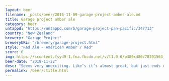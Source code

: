 ```yaml
---
layout: beer
filename: _posts/beer/2016-11-09-garage-project-amber-ale.md
title: Garage project amber ale
category: beer
untappd: "https://untappd.com/b/garage-project-pan-pacific/347713"
country: "New Zealand"
brewery: "Garage Project"
breweryURL: "/brewery/garage-project.html"
style: "Red Ale - American Amber / Red"
score: 6
img: https://scontent.fsyd9-1.fna.fbcdn.net/v/t1.0-0/p480x480/78391563_10157643897748745_3458320281058148352_o.jpg?_nc_cat=105&_nc_sid=e007fa&_nc_ohc=YlGJreb9R5AAX94vtkh&_nc_ht=scontent.fsyd9-1.fna&tp=6&oh=5af112119fe144cc5c7bd7284980c497&oe=5F957770
beer-date: "2019-11-22"
desc: "Seems very unexciting. Like’s it’s almost great, but just ends up average"
permalink: /beer/:title.html
---
```

